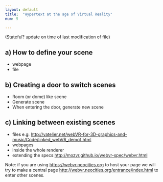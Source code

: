```yaml
---
layout: default
title:  "Hypertext at the age of Virtual Reality"
num: 5

---
```


(Stateful? update on time of last modification of file)

## a) How to define your scene
* webpage
* file

## b) Creating a door to switch scenes
* Room (or dome) like scene
* Generate scene
* When entering the door, generate new scene

## c) Linking between existing scenes
* files e.g. http://vatelier.net/webVR-for-3D-graphics-and-music/Code/linked_webVR_demo1.html
* webpages
* inside the whole renderer
* extending the specs http://mozvr.github.io/webvr-spec/webvr.html

Note: if you are using https://webvr.neocities.org to host your page we will try to make a central page http://webvr.neocities.org/entrance/index.html to enter other scenes.
